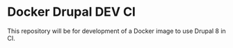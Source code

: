 # Docker Drupal DEV CI

This repository will be for development of a Docker image to use Drupal 8 in CI.
